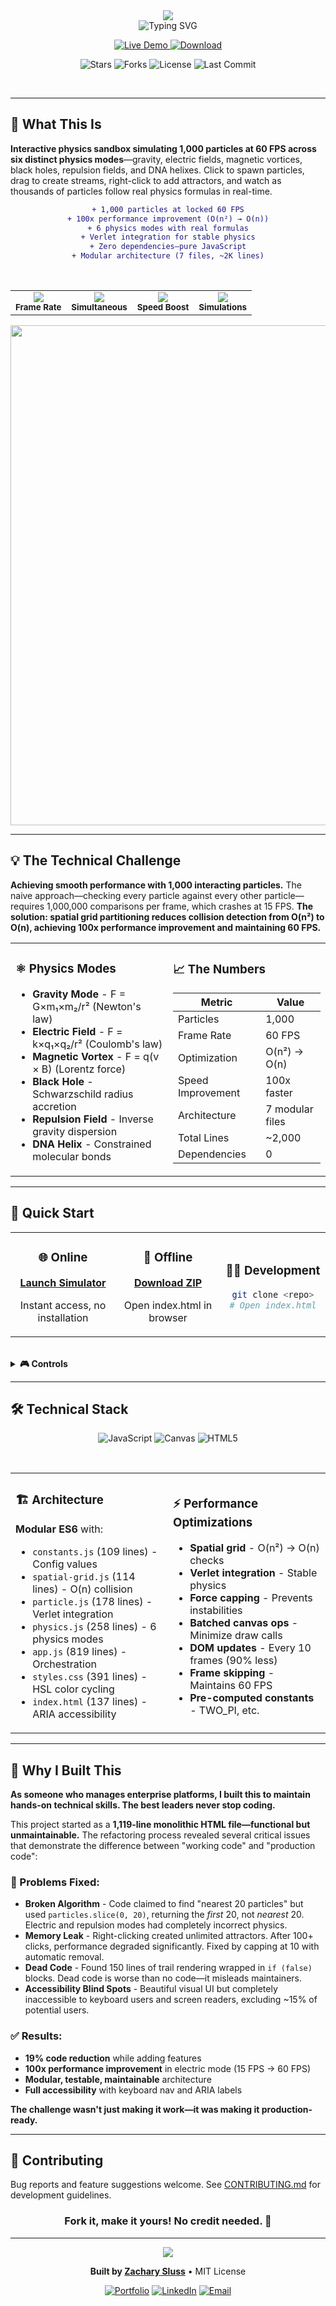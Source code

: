 <div align="center">

<!-- Hero Header -->
<img src="https://capsule-render.vercel.app/api?type=waving&color=gradient&customColorList=14,18,24&height=180&section=header&text=Particle%20Physics%20Simulator&fontSize=60&fontColor=FFFFFF&animation=twinkling&fontAlignY=30&desc=1,000%20Real-Time%20Particles%20at%2060%20FPS&descSize=18&descAlignY=55"/>

<br/>

<!-- Animated Subtitle -->
<img src="https://readme-typing-svg.demolab.com?font=Fira+Code&weight=600&size=20&duration=3000&pause=1000&color=2d9a5e&center=true&vCenter=true&random=false&width=700&lines=6+Physics+Modes+%E2%80%A2+O(n%C2%B2)+%E2%86%92+O(n)+%E2%80%A2+100x+Faster;Newton+%E2%80%A2+Coulomb+%E2%80%A2+Lorentz+%E2%80%A2+Verlet;Gravity+%E2%80%A2+Electric+%E2%80%A2+Magnetic+%E2%80%A2+Black+Holes" alt="Typing SVG" />

<br/>

<!-- Main Action Buttons -->
<p align="center">
  <a href="https://zacsluss.github.io/Particle_Physics_Simulator/">
    <img src="https://img.shields.io/badge/⚛️_LAUNCH-LIVE_DEMO-2d7a3e?style=for-the-badge&labelColor=000000&logo=atom&logoColor=white" alt="Live Demo"/>
  </a>
  <a href="https://github.com/Zacsluss/Particle_Physics_Simulator/archive/refs/heads/main.zip">
    <img src="https://img.shields.io/badge/⬇️_DOWNLOAD-ZIP-0366d6?style=for-the-badge&labelColor=000000&logo=download&logoColor=white" alt="Download"/>
  </a>
</p>

<!-- GitHub Stats Badges -->
<p align="center">
  <img src="https://img.shields.io/github/stars/Zacsluss/Particle_Physics_Simulator?style=social" alt="Stars"/>
  <img src="https://img.shields.io/github/forks/Zacsluss/Particle_Physics_Simulator?style=social" alt="Forks"/>
  <img src="https://img.shields.io/github/license/Zacsluss/Particle_Physics_Simulator?style=flat-square&color=555555" alt="License"/>
  <img src="https://img.shields.io/github/last-commit/Zacsluss/Particle_Physics_Simulator?style=flat-square&color=666666" alt="Last Commit"/>
</p>

</div>

<br/>

---

## 🎯 What This Is

**Interactive physics sandbox simulating 1,000 particles at 60 FPS across six distinct physics modes**—gravity, electric fields, magnetic vortices, black holes, repulsion fields, and DNA helixes. Click to spawn particles, drag to create streams, right-click to add attractors, and watch as thousands of particles follow real physics formulas in real-time.

<div align="center">

```diff
+ 1,000 particles at locked 60 FPS
+ 100x performance improvement (O(n²) → O(n))
+ 6 physics modes with real formulas
+ Verlet integration for stable physics
+ Zero dependencies—pure JavaScript
+ Modular architecture (7 files, ~2K lines)
```

</div>

<br/>

<div align="center">

<!-- Performance Metrics -->
<table>
  <tr>
    <td align="center">
      <img src="https://img.shields.io/badge/Performance-60_FPS-00ff88?style=flat-square&logo=speedtest&logoColor=white"/><br/>
      <sub><b>Frame Rate</b></sub>
    </td>
    <td align="center">
      <img src="https://img.shields.io/badge/Particles-1,000-0088ff?style=flat-square&logo=atom&logoColor=white"/><br/>
      <sub><b>Simultaneous</b></sub>
    </td>
    <td align="center">
      <img src="https://img.shields.io/badge/Optimization-100x-ff6b6b?style=flat-square&logo=rocket&logoColor=white"/><br/>
      <sub><b>Speed Boost</b></sub>
    </td>
    <td align="center">
      <img src="https://img.shields.io/badge/Modes-6_Physics-ffd93d?style=flat-square&logo=physics&logoColor=white"/><br/>
      <sub><b>Simulations</b></sub>
    </td>
  </tr>
</table>

</div>

<div align="center">
<img width="800" src="https://capsule-render.vercel.app/api?type=rect&color=gradient&customColorList=14,18,24&height=2"/>
</div>

---

## 💡 The Technical Challenge

**Achieving smooth performance with 1,000 interacting particles.** The naive approach—checking every particle against every other particle—requires 1,000,000 comparisons per frame, which crashes at 15 FPS. **The solution: spatial grid partitioning reduces collision detection from O(n²) to O(n), achieving 100x performance improvement and maintaining 60 FPS.**

<table>
<tr>
<td width="50%">

### ⚛️ Physics Modes

- **Gravity Mode** - F = G×m₁×m₂/r² (Newton's law)
- **Electric Field** - F = k×q₁×q₂/r² (Coulomb's law)
- **Magnetic Vortex** - F = q(v × B) (Lorentz force)
- **Black Hole** - Schwarzschild radius accretion
- **Repulsion Field** - Inverse gravity dispersion
- **DNA Helix** - Constrained molecular bonds

</td>
<td width="50%">

### 📈 The Numbers

| Metric                  | Value                   |
| ----------------------- | ----------------------- |
| Particles               | 1,000                   |
| Frame Rate              | 60 FPS                  |
| Optimization            | O(n²) → O(n)            |
| Speed Improvement       | 100x faster             |
| Architecture            | 7 modular files         |
| Total Lines             | ~2,000                  |
| Dependencies            | 0                       |

</td>
</tr>
</table>

---

## 🚀 Quick Start

<table>
<tr>
<td width="33%" align="center">

### 🌐 Online

**[Launch Simulator](https://zacsluss.github.io/Particle_Physics_Simulator/)**

Instant access, no installation

</td>
<td width="33%" align="center">

### 💾 Offline

**[Download ZIP](https://github.com/Zacsluss/Particle_Physics_Simulator/archive/refs/heads/main.zip)**

Open index.html in browser

</td>
<td width="33%" align="center">

### 👨‍💻 Development

```bash
git clone <repo>
# Open index.html
```

</td>
</tr>
</table>

<br/>

<details>
<summary><b>🎮 Controls</b></summary>

### Mouse

- **Left-click** - Spawn particles
- **Drag** - Create particle streams
- **Right-click** - Add attractors (max 10)
- **Scroll** - Zoom (future)

### Keyboard

- **1-6** - Switch physics modes
- **Space** - Clear particles
- **C** - Clear attractors
- **E** - Explosion preset
- **G** - Galaxy preset

</details>

---

## 🛠️ Technical Stack

<div align="center">

![JavaScript](https://img.shields.io/badge/JavaScript-F7DF1E?style=for-the-badge&logo=javascript&logoColor=black)
![Canvas](https://img.shields.io/badge/Canvas_API-FF6B6B?style=for-the-badge&logo=html5&logoColor=white)
![HTML5](https://img.shields.io/badge/HTML5-E34F26?style=for-the-badge&logo=html5&logoColor=white)

</div>

<br/>

<table>
<tr>
<td width="50%">

### 🏗️ Architecture

**Modular ES6** with:

- `constants.js` (109 lines) - Config values
- `spatial-grid.js` (114 lines) - O(n) collision
- `particle.js` (178 lines) - Verlet integration
- `physics.js` (258 lines) - 6 physics modes
- `app.js` (819 lines) - Orchestration
- `styles.css` (391 lines) - HSL color cycling
- `index.html` (137 lines) - ARIA accessibility

</td>
<td width="50%">

### ⚡ Performance Optimizations

- **Spatial grid** - O(n²) → O(n) checks
- **Verlet integration** - Stable physics
- **Force capping** - Prevents instabilities
- **Batched canvas ops** - Minimize draw calls
- **DOM updates** - Every 10 frames (90% less)
- **Frame skipping** - Maintains 60 FPS
- **Pre-computed constants** - TWO_PI, etc.

</td>
</tr>
</table>

---

## 💭 Why I Built This

**As someone who manages enterprise platforms, I built this to maintain hands-on technical skills. The best leaders never stop coding.**

This project started as a **1,119-line monolithic HTML file—functional but unmaintainable.** The refactoring process revealed several critical issues that demonstrate the difference between "working code" and "production code":

### 🔴 Problems Fixed:

- **Broken Algorithm** - Code claimed to find "nearest 20 particles" but used `particles.slice(0, 20)`, returning the _first_ 20, not _nearest_ 20. Electric and repulsion modes had completely incorrect physics.
- **Memory Leak** - Right-clicking created unlimited attractors. After 100+ clicks, performance degraded significantly. Fixed by capping at 10 with automatic removal.
- **Dead Code** - Found 150 lines of trail rendering wrapped in `if (false)` blocks. Dead code is worse than no code—it misleads maintainers.
- **Accessibility Blind Spots** - Beautiful visual UI but completely inaccessible to keyboard users and screen readers, excluding ~15% of potential users.

### ✅ Results:

- **19% code reduction** while adding features
- **100x performance improvement** in electric mode (15 FPS → 60 FPS)
- **Modular, testable, maintainable** architecture
- **Full accessibility** with keyboard nav and ARIA labels

**The challenge wasn't just making it work—it was making it production-ready.**

---

## 🤝 Contributing

Bug reports and feature suggestions welcome. See [CONTRIBUTING.md](CONTRIBUTING.md) for development guidelines.

<div align="center">

### Fork it, make it yours! No credit needed. 🚀

</div>

---

<div align="center">

<img src="https://capsule-render.vercel.app/api?type=waving&color=gradient&customColorList=14,18,24&height=100&section=footer"/>

**Built by [Zachary Sluss](https://github.com/Zacsluss)** • MIT License

[![Portfolio](https://img.shields.io/badge/🌐_My_Portfolio-00ff88?style=flat-square)](https://zacsluss.github.io/portfolio)
[![LinkedIn](https://img.shields.io/badge/LinkedIn-0077B5?style=flat-square&logo=linkedin&logoColor=white)](https://linkedin.com/in/zacharyjsluss)
[![Email](https://img.shields.io/badge/Email-D14836?style=flat-square&logo=gmail&logoColor=white)](mailto:zacsluss@yahoo.com)

</div>
